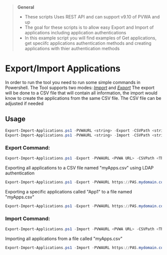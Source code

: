 > **General**
> - These scripts Uses REST API and can support v9.10 of PVWA and up
> - The goal for these scripts is to allow easy Export and Import of applications including application authentications
> - In this example script you will find examples of Get applications, get speciifc applications authentication methods and creating applications with thier authentication methods

# Export/Import Applications
In order to run the tool you need to run some simple commands in Powershell.
The Tool supports two modes: [*Import*](#import-command) and [*Export*](#export-command)
The export will be done to a CSV file that will contain all information, the import would know to create the applications from the same CSV file.
The CSV file can be adjusted if needed

## Usage
```powershell
Export-Import-Applications.ps1 -PVWAURL <string> -Export -CSVPath <string> [-AuthType <string>] [-AppID <string>] [<CommonParameters>]
Export-Import-Applications.ps1 -PVWAURL <string> -Import -CSVPath <string> [-AuthType <string>] [<CommonParameters>]
```

### Export Command:
```powershell
Export-Import-Applications.ps1 -Export -PVWAURL <PVWA URL> -CSVPath <The path to save the applications output> -AppID <The specific Application ID to export details of>
```

Exporting all applications to a CSV file named "myApps.csv" using LDAP authentication
```powershell
Export-Import-Applications.ps1 -Export -PVWAURL https://PAS.mydomain.com/PasswordVault -AuthType ldap -CSVPath .\myApps.csv
```

Exporting a specific applications called "App1" to a file named "myApps.csv"
```powershell
Export-Import-Applications.ps1 -Export -PVWAURL https://PAS.mydomain.com/PasswordVault -AppID "App1" -CSVPath .\myApps.csv
```

### Import Command:
```powershell
Export-Import-Applications.ps1 -Import -PVWAURL <PVWA URL> -CSVPath <The path of the applications CSV to import>
```

Importing all applications from a file called "myApps.csv"
```powershell
Export-Import-Applications.ps1 -Import -PVWAURL https://PAS.mydomain.com/PasswordVault -CSVPath .\myApps.csv
```